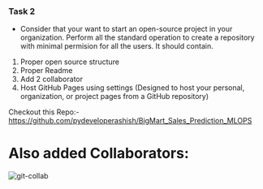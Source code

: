 ### Task 2 
- Consider that your want to start an open-source project in your organization. Perform all the standard operation to create a repository with minimal permision for all the users. It should contain.
1. Proper open source structure 
2. Proper Readme
3. Add 2 collaborator 
4. Host GitHub Pages using settings (Designed to host your personal, organization, or project pages from a GitHub repository)



Checkout this Repo:- https://github.com/pydeveloperashish/BigMart_Sales_Prediction_MLOPS

# Also added Collaborators:

![git-collab](https://user-images.githubusercontent.com/59412013/195390027-89a97f80-e3fd-4e09-9443-6dc4a0571efe.png)
